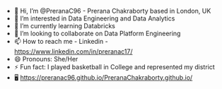 - 👋 Hi, I’m @PreranaC96 - Prerana Chakraborty based in London, UK
- 👀 I’m interested in Data Engineering and Data Analytics
- 🌱 I’m currently learning Databricks
- 💞️ I’m looking to collaborate on Data Platform Engineering
- 📫 How to reach me - Linkedin - https://www.linkedin.com/in/preranac17/
- 😄 Pronouns: She/Her
- ⚡ Fun fact: I played basketball in College and represented my district
- 🖥️ https://preranac96.github.io/PreranaChakraborty.github.io/

<!---
PreranaC96/PreranaC96 is a ✨ special ✨ repository because its `README.md` (this file) appears on your GitHub profile.
You can click the Preview link to take a look at your changes.
--->
